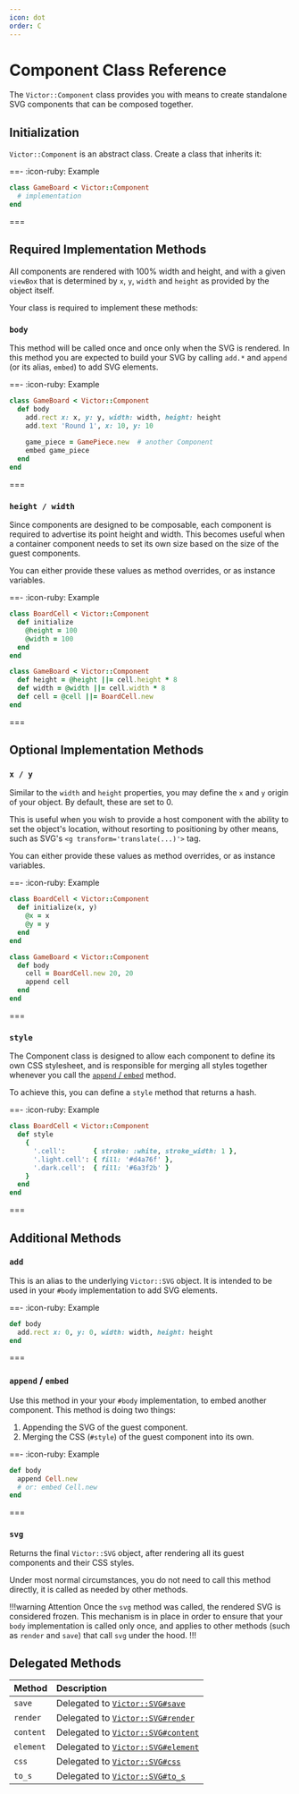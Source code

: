 ```yaml
---
icon: dot
order: C
---
```


# Component Class Reference

The `Victor::Component` class provides you with means to create standalone SVG
components that can be composed together.

## Initialization

`Victor::Component` is an abstract class. Create a class that inherits it:

==- :icon-ruby: Example
```ruby
class GameBoard < Victor::Component
  # implementation
end
```
===

## Required Implementation Methods

All components are rendered with 100% width and height, and with a given
`viewBox` that is determined by `x`, `y`, `width` and `height` as provided
by the object itself.

Your class is required to implement these methods:

### `body`

This method will be called once and once only when the SVG is rendered. In
this method you are expected to build your SVG by calling `add.*` and
`append` (or its alias, `embed`) to add SVG elements.

==- :icon-ruby: Example
```ruby
class GameBoard < Victor::Component
  def body
    add.rect x: x, y: y, width: width, height: height
    add.text 'Round 1', x: 10, y: 10
    
    game_piece = GamePiece.new  # another Component
    embed game_piece
  end
end
```
===

### `height / width`

Since components are designed to be composable, each component is required
to advertise its point height and width. This becomes useful when a container
component needs to set its own size based on the size of the guest components.

You can either provide these values as method overrides, or as instance
variables.

==- :icon-ruby: Example
```ruby
class BoardCell < Victor::Component
  def initialize
    @height = 100
    @width = 100
  end
end

class GameBoard < Victor::Component
  def height = @height ||= cell.height * 8
  def width = @width ||= cell.width * 8
  def cell = @cell ||= BoardCell.new
end
```
===

## Optional Implementation Methods

### `x / y`

Similar to the `width` and `height` properties, you may define the `x` and `y`
origin of your object. By default, these are set to 0.

This is useful when you wish to provide a host component with the ability to
set the object's location, without resorting to positioning by other means,
such as SVG's `<g transform='translate(...)'>` tag.

You can either provide these values as method overrides, or as instance
variables.

==- :icon-ruby: Example
```ruby
class BoardCell < Victor::Component
  def initialize(x, y)
    @x = x
    @y = y
  end
end

class GameBoard < Victor::Component
  def body
    cell = BoardCell.new 20, 20
    append cell
  end
end
```
===


### `style`

The Component class is designed to allow each component to define its own CSS
stylesheet, and is responsible for merging all styles together whenever you 
call the [`append` / `embed`](#append--embed) method.

To achieve this, you can define a `style` method that returns a hash.

==- :icon-ruby: Example
```ruby
class BoardCell < Victor::Component
  def style
    {
      '.cell':       { stroke: :white, stroke_width: 1 },
      '.light.cell': { fill: '#d4a76f' },
      '.dark.cell':  { fill: '#6a3f2b' }
    }
  end
end
```
===



## Additional Methods

### `add`

This is an alias to the underlying `Victor::SVG` object. It is intended to be
used in your `#body` implementation to add SVG elements.

==- :icon-ruby: Example
```ruby
def body
  add.rect x: 0, y: 0, width: width, height: height
end
```
===

### `append` / `embed`

Use this method in your your `#body` implementation, to embed another
component. This method is doing two things:

1. Appending the SVG of the guest component.
2. Merging the CSS (`#style`) of the guest component into its own.

==- :icon-ruby: Example
```ruby
def body
  append Cell.new
  # or: embed Cell.new
end
```
===

### `svg`

Returns the final `Victor::SVG` object, after rendering all its guest
components and their CSS styles.

Under most normal circumstances, you do not need to call this method directly,
it is called as needed by other methods.

!!!warning Attention
Once the `svg` method was called, the rendered SVG is considered frozen. This
mechanism is in place in order to ensure that your `body` implementation is
called only once, and applies to other methods (such as `render` and `save`)
that call `svg` under the hood.
!!!


## Delegated Methods

| Method    | Description                                       |
|:----------|:--------------------------------------------------|
| `save`    | Delegated to [`Victor::SVG#save`](svg#save)       |
| `render`  | Delegated to [`Victor::SVG#render`](svg#render)   |
| `content` | Delegated to [`Victor::SVG#content`](svg#content) |
| `element` | Delegated to [`Victor::SVG#element`](svg#element) |
| `css`     | Delegated to [`Victor::SVG#css`](svg#css)         |
| `to_s`    | Delegated to [`Victor::SVG#to_s`](svg#to_s)       |
